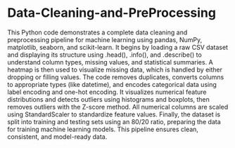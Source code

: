# Data-Cleaning-and-PreProcessing
This Python code demonstrates a complete data cleaning and preprocessing pipeline for machine learning using pandas, NumPy, matplotlib, seaborn, and scikit-learn. It begins by loading a raw CSV dataset and displaying its structure using .head(), .info(), and .describe() to understand column types, missing values, and statistical summaries. A heatmap is then used to visualize missing data, which is handled by either dropping or filling values. The code removes duplicates, converts columns to appropriate types (like datetime), and encodes categorical data using label encoding and one-hot encoding. It visualizes numerical feature distributions and detects outliers using histograms and boxplots, then removes outliers with the Z-score method. All numerical columns are scaled using StandardScaler to standardize feature values. Finally, the dataset is split into training and testing sets using an 80/20 ratio, preparing the data for training machine learning models. This pipeline ensures clean, consistent, and model-ready data.
